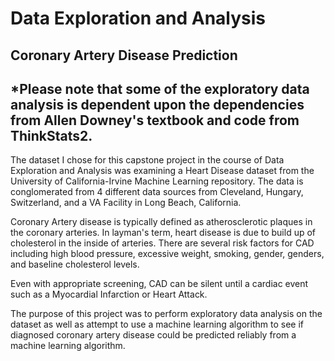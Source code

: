 # Data Exploration and Analysis

## Coronary Artery Disease Prediction

## *Please note that some of the exploratory data analysis is dependent upon the dependencies from Allen Downey's textbook and code from ThinkStats2.

The dataset I chose for this capstone project in the course of Data Exploration and Analysis was examining a Heart Disease dataset from the University of California-Irvine Machine Learning repository.  The data is conglomerated from 4 different data sources from Cleveland, Hungary, Switzerland, and a VA Facility in Long Beach, California.

Coronary Artery disease is typically defined as atherosclerotic plaques in the coronary arteries.  In layman's term, heart disease is due to build up of cholesterol in the inside of arteries.  There are several risk factors for CAD including high blood pressure, excessive weight, smoking, gender, genders, and baseline cholesterol levels.

Even with appropriate screening, CAD can be silent until a cardiac event such as a Myocardial Infarction or Heart Attack.

The purpose of this project was to perform exploratory data analysis on the dataset as well as attempt to use a machine learning algorithm to see if diagnosed coronary artery disease could be predicted reliably from a machine learning algorithm.
